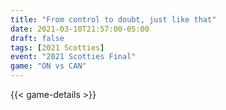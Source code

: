 ```yaml
---
title: "From control to doubt, just like that"
date: 2021-03-10T21:57:00-05:00
draft: false
tags: [2021 Scotties]
event: "2021 Scotties Final"
game: "ON vs CAN"
---
```

{{< game-details >}}
<!--more--> 